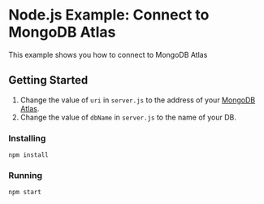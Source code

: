 # Node.js Example: Connect to MongoDB Atlas
This example shows you how to connect to MongoDB Atlas

## Getting Started
1. Change the value of `uri` in `server.js` to the address of your [MongoDB Atlas](http://clould.mongodb.com).
2. Change the value of `dbName` in `server.js` to the name of your DB.
### Installing
```
npm install
```
### Running
```
npm start
```
